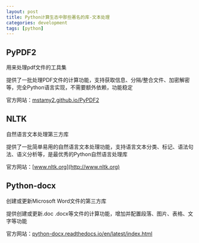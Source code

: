 ```yaml
---
layout: post
title: Python计算生态中那些著名的库-文本处理
categories: development
tags: [python]
---
```


## PyPDF2

用来处理pdf文件的工具集

提供了一批处理PDF文件的计算功能，支持获取信息、分隔/整合文件、加密解密等，完全Python语言实现，不需要额外依赖，功能稳定

官方网站：[mstamy2.github.io/PyPDF2](http://mstamy2.github.io/PyPDF2)

## NLTK

自然语言文本处理第三方库

提供了一批简单易用的自然语言文本处理功能，支持语言文本分类、标记、语法句法、语义分析等，是最优秀的Python自然语言处理库

官方网站：[www.nltk.org](http://www.nltk.org)

## Python-docx

创建或更新Microsoft Word文件的第三方库

提供创建或更新.doc .docx等文件的计算功能，增加并配置段落、图片、表格、文字等功能

官方网站：[python-docx.readthedocs.io/en/latest/index.html](http://python-docx.readthedocs.io/en/latest/index.html)
